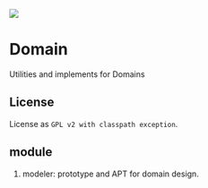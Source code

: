 <p>
<a href="https://central.sonatype.com/search?smo=true&q=modeler&namespace=io.github.zenliucn.domain">
<img src="https://img.shields.io/maven-central/v/io.github.zenliucn.domain/parent?style=plastic"/>
</a>
</p>

# Domain

Utilities and implements for Domains

## License

License as `GPL v2 with classpath exception`.

## module

1. modeler:  prototype and APT for domain design.